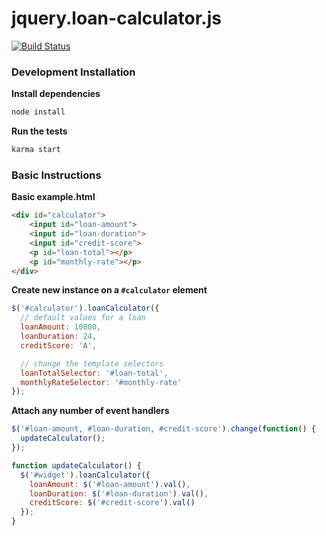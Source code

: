 # jquery.loan-calculator.js

[![Build Status](https://travis-ci.org/scrubmx/jquery.loan-calculator.svg?branch=master)](https://travis-ci.org/scrubmx/jquery.loan-calculator)

### Development Installation
**Install dependencies**
```bash
node install
```

**Run the tests**
```bash
karma start
```

### Basic Instructions
**Basic example.html**
```html
<div id="calculator">
    <input id="loan-amount">
    <input id="loan-duration">
    <input id="credit-score">
    <p id="loan-total"></p>
    <p id="monthly-rate"></p>
</div>
```

**Create new instance on a `#calculator` element**
```js
$('#calculator').loanCalculator({
  // default values for a loan
  loanAmount: 10000,
  loanDuration: 24,
  creditScore: 'A',

  // change the template selectors
  loanTotalSelector: '#loan-total',
  monthlyRateSelector: '#monthly-rate'
});
```

**Attach any number of event handlers**
```js
$('#loan-amount, #loan-duration, #credit-score').change(function() {
  updateCalculator();
});

function updateCalculator() {
  $('#widget').loanCalculator({
    loanAmount: $('#loan-amount').val(),
    loanDuration: $('#loan-duration').val(),
    creditScore: $('#credit-score').val()
  });
}
```
